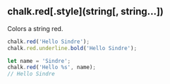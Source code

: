 ## chalk.red[.style](string[, string...])

Colors a string red.

```js
chalk.red('Hello Sindre');
chalk.red.underline.bold('Hello Sindre');

let name = 'Sindre';
chalk.red('Hello %s', name);
// Hello Sindre
```